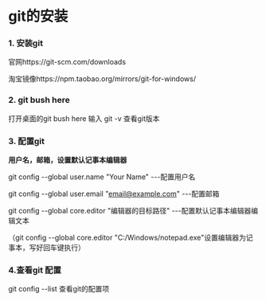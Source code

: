 # git的安装



### 1. 安装git

官网https://git-scm.com/downloads

淘宝镜像https://npm.taobao.org/mirrors/git-for-windows/

### 2. git bush here 

打开桌面的git bush here 输入 git -v 查看git版本 

### 3. 配置git

**用户名，邮箱，设置默认记事本编辑器**

git config --global user.name "Your Name"  ---配置用户名

git config --global user.email "email@example.com" ---配置邮箱

git config --global core.editor "编辑器的目标路径"   ---配置默认记事本编辑器编辑文本 

（git config --global core.editor "C:/Windows/notepad.exe"设置编辑器为记事本，写好回车键执行）

### 4.查看git 配置

git config --list 查看git的配置项







